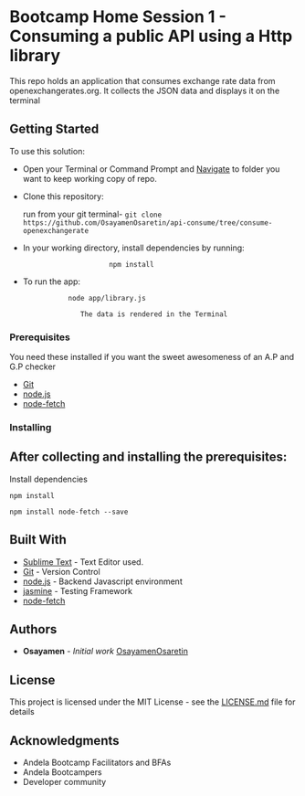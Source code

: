 # Bootcamp Home Session 1 - Consuming a public API using a Http library

This repo holds an application that consumes exchange rate data from openexchangerates.org. It collects the JSON data and displays it on the terminal

## Getting Started

To use this solution:

 - Open your Terminal or Command Prompt and [Navigate](https://computers.tutsplus.com/tutorials/navigating-the-terminal-a-gentle-introduction--mac-3855) to folder you want to keep working copy of repo.

 - Clone this repository: 

     run from your git terminal-
  ```git clone https://github.com/OsayamenOsaretin/api-consume/tree/consume-openexchangerate``` 

 

- In your working directory, install dependencies by running:

                           npm install

- To run the app:
     						      
                 node app/library.js

     				The data is rendered in the Terminal
 

### Prerequisites
You need these installed if you want the sweet awesomeness of an A.P and G.P checker

- [Git](https://git-for-windows.github.io/) 
- [node.js](https://nodejs.org/en/download/)
- [node-fetch](https://github.com/bitinn/node-fetch)



### Installing
After collecting and installing the prerequisites:
- 

Install dependencies

```
npm install

npm install node-fetch --save
```



## Built With

* [Sublime Text](hhttp://www.sublimetext.com/) - Text Editor used.
* [Git](https://github.com/) - Version Control
* [node.js](https://nodejs.org/) - Backend Javascript environment
* [jasmine]() - Testing Framework
* [node-fetch](https://github.com/bitinn/node-fetch)


## Authors

* **Osayamen** - *Initial work* [OsayamenOsaretin](github.com/OsayamenOsaretin)



## License

This project is licensed under the MIT License - see the [LICENSE.md](LICENSE.md) file for details

## Acknowledgments
* Andela Bootcamp Facilitators and BFAs
* Andela Bootcampers
* Developer community

